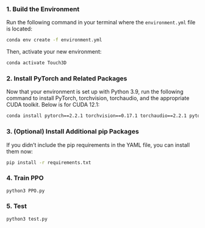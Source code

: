 ### 1. Build the Environment

Run the following command in your terminal where the `environment.yml` file is located:

```bash
conda env create -f environment.yml
```

Then, activate your new environment:

```bash
conda activate Touch3D
```

### 2. Install PyTorch and Related Packages

Now that your environment is set up with Python 3.9, run the following command to install PyTorch, torchvision, torchaudio, and the appropriate CUDA toolkit. Below is for CUDA 12.1:

```bash
conda install pytorch==2.2.1 torchvision==0.17.1 torchaudio==2.2.1 pytorch-cuda=12.8 -c pytorch -c nvidia
```

### 3. (Optional) Install Additional pip Packages

If you didn’t include the pip requirements in the YAML file, you can install them now:

```bash
pip install -r requirements.txt
```
### 4. Train PPO
```bash
python3 PPO.py
```
### 5. Test 
```bash
python3 test.py
```



